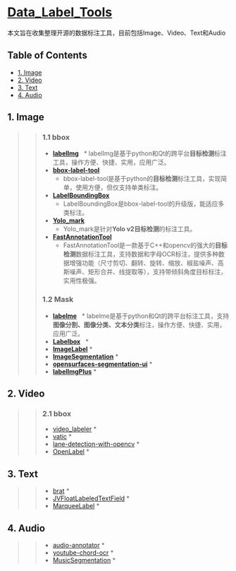 # [Data_Label_Tools](https://github.com/mingx9527/Data_Label_Tools)
本文旨在收集整理开源的数据标注工具，目前包括Image、Video、Text和Audio

## Table of Contents
- [1. Image](#Image)
- [2. Video](#Video)
- [3. Text](#Text)
- [4. Audio](#Audio)

## <a name="Image"></a>1. Image
>> ### 1.1 bbox
>> - **[labelImg](https://github.com/tzutalin/labelImg)**
>>    * labelImg是基于python和Qt的跨平台**目标检测**标注工具，操作方便、快捷、实用，应用广泛。
>> - **[bbox-label-tool](https://github.com/puzzledqs/BBox-Label-Tool)**
>>    * bbox-label-tool是基于python的**目标检测**标注工具，实现简单，使用方便，但仅支持单类标注。 
>> - **[LabelBoundingBox](https://github.com/hjptriplebee/LabelBoundingBox)**
>>    * LabelBoundingBox是bbox-label-tool的升级版，能适应多类标注。
>> - **[Yolo_mark](https://github.com/AlexeyAB/Yolo_mark)**
>>    * Yolo_mark是针对**Yolo v2目标检测**的标注工具。
>> - **[FastAnnotationTool](https://github.com/christopher5106/FastAnnotationTool)**
>>    * FastAnnotationTool是一款基于C++和opencv的强大的**目标检测**数据标注工具，支持数据和字母OCR标注，提供多种数据增强功能（尺寸剪切、翻转、旋转、缩放、椒盐噪声、高斯噪声、矩形合并、线提取等），支持带倾斜角度目标标注，实用性极强。
>> ### 1.2 Mask
>> - **[labelme](https://github.com/wkentaro/labelme)**
>>    * labelme是基于python和Qt的跨平台标注工具，支持**图像分割、图像分类、文本分类**标注，操作方便、快捷、实用，应用广泛。
>> - **[Labelbox](https://github.com/Labelbox/Labelbox)**
>>    * 
>> - **[ImageLabel](https://github.com/lanbing510/ImageLabel)**
>>    *
>> - **[ImageSegmentation](https://github.com/AKSHAYUBHAT/ImageSegmentation)**
>>    *
>> - **[opensurfaces-segmentation-ui](https://github.com/seanbell/opensurfaces-segmentation-ui)**
>>    *
>> - **[labelImgPlus](https://github.com/lzx1413/labelImgPlus)**
>>    *

## <a name="Video"></a>2. Video
>> ### 2.1 bbox
>> - [video_labeler](https://github.com/hahnyuan/video_labeler)
>>    *
>> - [vatic](https://github.com/cvondrick/vatic)
>>    *
>> - [lane-detection-with-opencv](lane-detection-with-opencv)
>>    *
>> - [OpenLabel](https://github.com/liushu1231/OpenLabel)
>>    *

## <a name="Text"></a>3. Text
>> - [brat](http://blog.csdn.net/dlyldxwl/article/details/76272707)
>>    *
>> - [JVFloatLabeledTextField](https://github.com/jverdi/JVFloatLabeledTextField)
>>    *
>> - [MarqueeLabel](https://github.com/cbpowell/MarqueeLabel)
>>    *

## <a name="Audio"></a>4. Audio
>> - [audio-annotator](https://github.com/CrowdCurio/audio-annotator)
>>    *
>> - [youtube-chord-ocr](https://github.com/henridwyer/youtube-chord-ocr)
>>    *
>> - [MusicSegmentation](https://github.com/torogmw/MusicSegmentation)
>>    *
